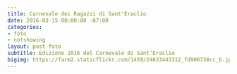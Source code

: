 ```yaml
---
title: Carnevale dei Ragazzi di Sant'Eraclio
date: 2016-03-15 00:00:00 -07:00
categories:
- foto
- notshowing
layout: post-foto
subtitle: Edizione 2016 del Carnevale di Sant’Eraclio
bigimg: https://farm2.staticflickr.com/1459/24633443312_fd906738cc_b.jpg
---
```


<div class="flickr-album-contaier" data-photoset="72157664131913956"></div>
